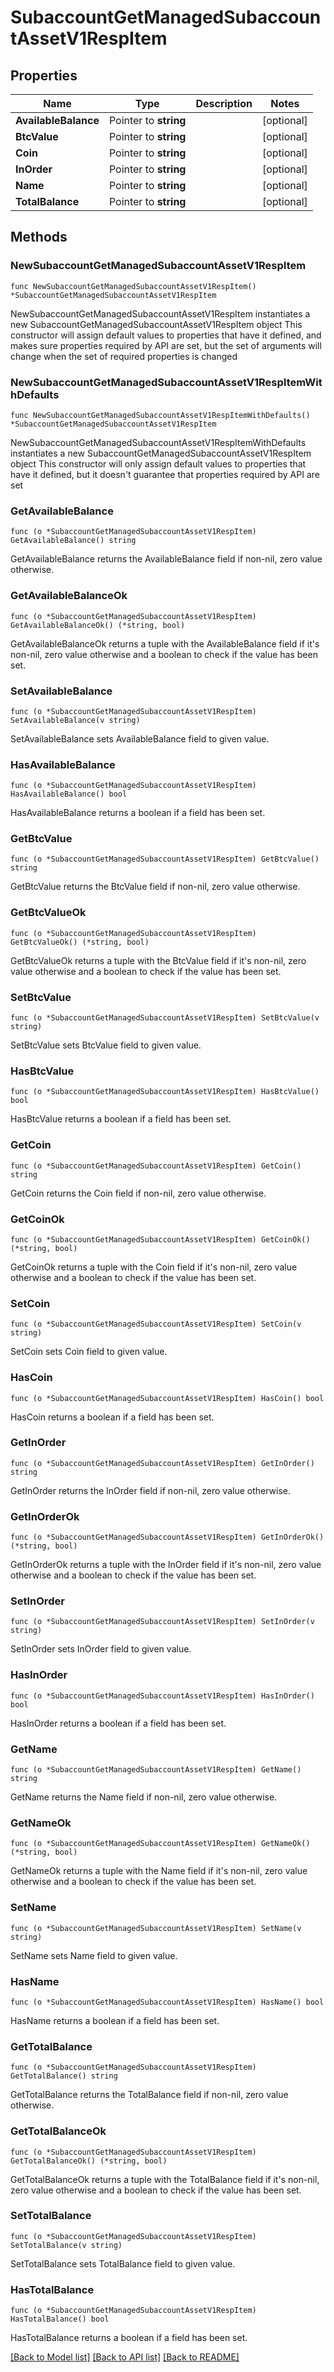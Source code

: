 # SubaccountGetManagedSubaccountAssetV1RespItem

## Properties

Name | Type | Description | Notes
------------ | ------------- | ------------- | -------------
**AvailableBalance** | Pointer to **string** |  | [optional] 
**BtcValue** | Pointer to **string** |  | [optional] 
**Coin** | Pointer to **string** |  | [optional] 
**InOrder** | Pointer to **string** |  | [optional] 
**Name** | Pointer to **string** |  | [optional] 
**TotalBalance** | Pointer to **string** |  | [optional] 

## Methods

### NewSubaccountGetManagedSubaccountAssetV1RespItem

`func NewSubaccountGetManagedSubaccountAssetV1RespItem() *SubaccountGetManagedSubaccountAssetV1RespItem`

NewSubaccountGetManagedSubaccountAssetV1RespItem instantiates a new SubaccountGetManagedSubaccountAssetV1RespItem object
This constructor will assign default values to properties that have it defined,
and makes sure properties required by API are set, but the set of arguments
will change when the set of required properties is changed

### NewSubaccountGetManagedSubaccountAssetV1RespItemWithDefaults

`func NewSubaccountGetManagedSubaccountAssetV1RespItemWithDefaults() *SubaccountGetManagedSubaccountAssetV1RespItem`

NewSubaccountGetManagedSubaccountAssetV1RespItemWithDefaults instantiates a new SubaccountGetManagedSubaccountAssetV1RespItem object
This constructor will only assign default values to properties that have it defined,
but it doesn't guarantee that properties required by API are set

### GetAvailableBalance

`func (o *SubaccountGetManagedSubaccountAssetV1RespItem) GetAvailableBalance() string`

GetAvailableBalance returns the AvailableBalance field if non-nil, zero value otherwise.

### GetAvailableBalanceOk

`func (o *SubaccountGetManagedSubaccountAssetV1RespItem) GetAvailableBalanceOk() (*string, bool)`

GetAvailableBalanceOk returns a tuple with the AvailableBalance field if it's non-nil, zero value otherwise
and a boolean to check if the value has been set.

### SetAvailableBalance

`func (o *SubaccountGetManagedSubaccountAssetV1RespItem) SetAvailableBalance(v string)`

SetAvailableBalance sets AvailableBalance field to given value.

### HasAvailableBalance

`func (o *SubaccountGetManagedSubaccountAssetV1RespItem) HasAvailableBalance() bool`

HasAvailableBalance returns a boolean if a field has been set.

### GetBtcValue

`func (o *SubaccountGetManagedSubaccountAssetV1RespItem) GetBtcValue() string`

GetBtcValue returns the BtcValue field if non-nil, zero value otherwise.

### GetBtcValueOk

`func (o *SubaccountGetManagedSubaccountAssetV1RespItem) GetBtcValueOk() (*string, bool)`

GetBtcValueOk returns a tuple with the BtcValue field if it's non-nil, zero value otherwise
and a boolean to check if the value has been set.

### SetBtcValue

`func (o *SubaccountGetManagedSubaccountAssetV1RespItem) SetBtcValue(v string)`

SetBtcValue sets BtcValue field to given value.

### HasBtcValue

`func (o *SubaccountGetManagedSubaccountAssetV1RespItem) HasBtcValue() bool`

HasBtcValue returns a boolean if a field has been set.

### GetCoin

`func (o *SubaccountGetManagedSubaccountAssetV1RespItem) GetCoin() string`

GetCoin returns the Coin field if non-nil, zero value otherwise.

### GetCoinOk

`func (o *SubaccountGetManagedSubaccountAssetV1RespItem) GetCoinOk() (*string, bool)`

GetCoinOk returns a tuple with the Coin field if it's non-nil, zero value otherwise
and a boolean to check if the value has been set.

### SetCoin

`func (o *SubaccountGetManagedSubaccountAssetV1RespItem) SetCoin(v string)`

SetCoin sets Coin field to given value.

### HasCoin

`func (o *SubaccountGetManagedSubaccountAssetV1RespItem) HasCoin() bool`

HasCoin returns a boolean if a field has been set.

### GetInOrder

`func (o *SubaccountGetManagedSubaccountAssetV1RespItem) GetInOrder() string`

GetInOrder returns the InOrder field if non-nil, zero value otherwise.

### GetInOrderOk

`func (o *SubaccountGetManagedSubaccountAssetV1RespItem) GetInOrderOk() (*string, bool)`

GetInOrderOk returns a tuple with the InOrder field if it's non-nil, zero value otherwise
and a boolean to check if the value has been set.

### SetInOrder

`func (o *SubaccountGetManagedSubaccountAssetV1RespItem) SetInOrder(v string)`

SetInOrder sets InOrder field to given value.

### HasInOrder

`func (o *SubaccountGetManagedSubaccountAssetV1RespItem) HasInOrder() bool`

HasInOrder returns a boolean if a field has been set.

### GetName

`func (o *SubaccountGetManagedSubaccountAssetV1RespItem) GetName() string`

GetName returns the Name field if non-nil, zero value otherwise.

### GetNameOk

`func (o *SubaccountGetManagedSubaccountAssetV1RespItem) GetNameOk() (*string, bool)`

GetNameOk returns a tuple with the Name field if it's non-nil, zero value otherwise
and a boolean to check if the value has been set.

### SetName

`func (o *SubaccountGetManagedSubaccountAssetV1RespItem) SetName(v string)`

SetName sets Name field to given value.

### HasName

`func (o *SubaccountGetManagedSubaccountAssetV1RespItem) HasName() bool`

HasName returns a boolean if a field has been set.

### GetTotalBalance

`func (o *SubaccountGetManagedSubaccountAssetV1RespItem) GetTotalBalance() string`

GetTotalBalance returns the TotalBalance field if non-nil, zero value otherwise.

### GetTotalBalanceOk

`func (o *SubaccountGetManagedSubaccountAssetV1RespItem) GetTotalBalanceOk() (*string, bool)`

GetTotalBalanceOk returns a tuple with the TotalBalance field if it's non-nil, zero value otherwise
and a boolean to check if the value has been set.

### SetTotalBalance

`func (o *SubaccountGetManagedSubaccountAssetV1RespItem) SetTotalBalance(v string)`

SetTotalBalance sets TotalBalance field to given value.

### HasTotalBalance

`func (o *SubaccountGetManagedSubaccountAssetV1RespItem) HasTotalBalance() bool`

HasTotalBalance returns a boolean if a field has been set.


[[Back to Model list]](../README.md#documentation-for-models) [[Back to API list]](../README.md#documentation-for-api-endpoints) [[Back to README]](../README.md)


